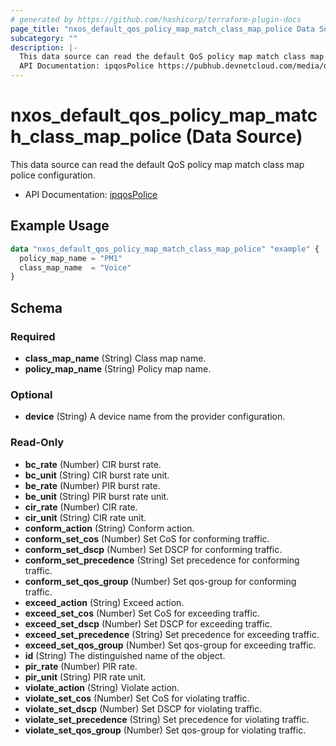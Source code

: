 ```yaml
---
# generated by https://github.com/hashicorp/terraform-plugin-docs
page_title: "nxos_default_qos_policy_map_match_class_map_police Data Source - terraform-provider-nxos"
subcategory: ""
description: |-
  This data source can read the default QoS policy map match class map police configuration.
  API Documentation: ipqosPolice https://pubhub.devnetcloud.com/media/dme-docs-10-2-2/docs/Qos/ipqos:Police/
---
```


# nxos_default_qos_policy_map_match_class_map_police (Data Source)

This data source can read the default QoS policy map match class map police configuration.

- API Documentation: [ipqosPolice](https://pubhub.devnetcloud.com/media/dme-docs-10-2-2/docs/Qos/ipqos:Police/)

## Example Usage

```terraform
data "nxos_default_qos_policy_map_match_class_map_police" "example" {
  policy_map_name = "PM1"
  class_map_name  = "Voice"
}
```

<!-- schema generated by tfplugindocs -->
## Schema

### Required

- **class_map_name** (String) Class map name.
- **policy_map_name** (String) Policy map name.

### Optional

- **device** (String) A device name from the provider configuration.

### Read-Only

- **bc_rate** (Number) CIR burst rate.
- **bc_unit** (String) CIR burst rate unit.
- **be_rate** (Number) PIR burst rate.
- **be_unit** (String) PIR burst rate unit.
- **cir_rate** (Number) CIR rate.
- **cir_unit** (String) CIR rate unit.
- **conform_action** (String) Conform action.
- **conform_set_cos** (Number) Set CoS for conforming traffic.
- **conform_set_dscp** (Number) Set DSCP for conforming traffic.
- **conform_set_precedence** (String) Set precedence for conforming traffic.
- **conform_set_qos_group** (Number) Set qos-group for conforming traffic.
- **exceed_action** (String) Exceed action.
- **exceed_set_cos** (Number) Set CoS for exceeding traffic.
- **exceed_set_dscp** (Number) Set DSCP for exceeding traffic.
- **exceed_set_precedence** (String) Set precedence for exceeding traffic.
- **exceed_set_qos_group** (Number) Set qos-group for exceeding traffic.
- **id** (String) The distinguished name of the object.
- **pir_rate** (Number) PIR rate.
- **pir_unit** (String) PIR rate unit.
- **violate_action** (String) Violate action.
- **violate_set_cos** (Number) Set CoS for violating traffic.
- **violate_set_dscp** (Number) Set DSCP for violating traffic.
- **violate_set_precedence** (String) Set precedence for violating traffic.
- **violate_set_qos_group** (Number) Set qos-group for violating traffic.


